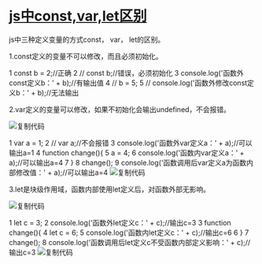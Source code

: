 # [js中const,var,let区别](https://www.cnblogs.com/ksl666/p/5944718.html)

js中三种定义变量的方式const， var， let的区别。

1.const定义的变量不可以修改，而且必须初始化。

 1 const b = 2;//正确
2 // const b;//错误，必须初始化 
3 console.log('函数外const定义b：' + b);//有输出值
4 // b = 5;
5 // console.log('函数外修改const定义b：' + b);//无法输出 

2.var定义的变量可以修改，如果不初始化会输出undefined，不会报错。

 <a title="复制代码">![复制代码](http://common.cnblogs.com/images/copycode.gif)</a>

1 var a = 1;
2 // var a;//不会报错
3 console.log('函数外var定义a：' + a);//可以输出a=1
4 function change(){
5 a = 4;
6 console.log('函数内var定义a：' + a);//可以输出a=4
7 } 
8 change();
9 console.log('函数调用后var定义a为函数内部修改值：' + a);//可以输出a=4
 <a title="复制代码">![复制代码](http://common.cnblogs.com/images/copycode.gif)</a>

3.let是块级作用域，函数内部使用let定义后，对函数外部无影响。

 <a title="复制代码">![复制代码](http://common.cnblogs.com/images/copycode.gif)</a>

1 let c = 3;
2 console.log('函数外let定义c：' + c);//输出c=3
3 function change(){
4 let c = 6;
5 console.log('函数内let定义c：' + c);//输出c=6
6 } 
7 change();
8 console.log('函数调用后let定义c不受函数内部定义影响：' + c);//输出c=3
 <a title="复制代码">![复制代码](http://common.cnblogs.com/images/copycode.gif)</a>
